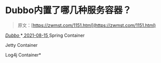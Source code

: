 <!--yml
category: 未分类
date: 0001-01-01 00:00:00
--->

# Dubbo内置了哪几种服务容器？

> 原文：[https://zwmst.com/1151.html](https://zwmst.com/1151.html)

   [ *Dubbo* ](https://zwmst.com/dubbo)*[ <time datetime="2021-08-15T10:36:19+08:00"> 2021-08-15 </time> ](https://zwmst.com/1151.html)  Spring Container

Jetty Container

Log4j Container*